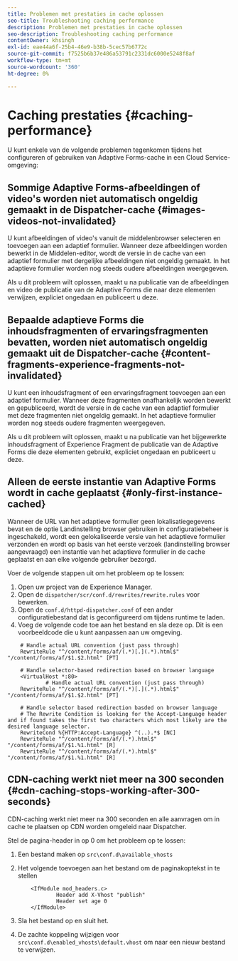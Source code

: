 ```yaml
---
title: Problemen met prestaties in cache oplossen
seo-title: Troubleshooting caching performance
description: Problemen met prestaties in cache oplossen
seo-description: Troubleshooting caching performance
contentOwner: khsingh
exl-id: eae44a6f-25b4-46e9-b38b-5cec57b6772c
source-git-commit: f7525b6b37e486a53791c2331dc6000e5248f8af
workflow-type: tm+mt
source-wordcount: '360'
ht-degree: 0%

---
```


# Caching prestaties {#caching-performance}

U kunt enkele van de volgende problemen tegenkomen tijdens het configureren of gebruiken van Adaptive Forms-cache in een Cloud Service-omgeving:

## Sommige Adaptive Forms-afbeeldingen of video&#39;s worden niet automatisch ongeldig gemaakt in de Dispatcher-cache {#images-videos-not-invalidated}

U kunt afbeeldingen of video&#39;s vanuit de middelenbrowser selecteren en toevoegen aan een adaptief formulier. Wanneer deze afbeeldingen worden bewerkt in de Middelen-editor, wordt de versie in de cache van een adaptief formulier met dergelijke afbeeldingen niet ongeldig gemaakt. In het adaptieve formulier worden nog steeds oudere afbeeldingen weergegeven.

Als u dit probleem wilt oplossen, maakt u na publicatie van de afbeeldingen en video de publicatie van de Adaptive Forms die naar deze elementen verwijzen, expliciet ongedaan en publiceert u deze.

## Bepaalde adaptieve Forms die inhoudsfragmenten of ervaringsfragmenten bevatten, worden niet automatisch ongeldig gemaakt uit de Dispatcher-cache {#content-fragments-experience-fragments-not-invalidated}

U kunt een inhoudsfragment of een ervaringsfragment toevoegen aan een adaptief formulier. Wanneer deze fragmenten onafhankelijk worden bewerkt en gepubliceerd, wordt de versie in de cache van een adaptief formulier met deze fragmenten niet ongeldig gemaakt. In het adaptieve formulier worden nog steeds oudere fragmenten weergegeven.

Als u dit probleem wilt oplossen, maakt u na publicatie van het bijgewerkte inhoudsfragment of Experience Fragment de publicatie van de Adaptive Forms die deze elementen gebruikt, expliciet ongedaan en publiceert u deze.

## Alleen de eerste instantie van Adaptive Forms wordt in cache geplaatst {#only-first-instance-cached}

Wanneer de URL van het adaptieve formulier geen lokalisatiegegevens bevat en de optie Landinstelling browser gebruiken in configuratiebeheer is ingeschakeld, wordt een gelokaliseerde versie van het adaptieve formulier verzonden en wordt op basis van het eerste verzoek (landinstelling browser aangevraagd) een instantie van het adaptieve formulier in de cache geplaatst en aan elke volgende gebruiker bezorgd.

Voer de volgende stappen uit om het probleem op te lossen:

1. Open uw project van de Experience Manager.
1. Open de `dispatcher/scr/conf.d/rewrites/rewrite.rules` voor bewerken.
1. Open de `conf.d/httpd-dispatcher.conf` of een ander configuratiebestand dat is geconfigureerd om tijdens runtime te laden.
1. Voeg de volgende code toe aan het bestand en sla deze op. Dit is een voorbeeldcode die u kunt aanpassen aan uw omgeving.

```shellscript
    # Handle actual URL convention (just pass through)
    RewriteRule "^/content/forms/af/(.*)[.](.*).html$" "/content/forms/af/$1.$2.html" [PT]
    
    # Handle selector-based redirection based on browser language
    <VirtualHost *:80>
            # Handle actual URL convention (just pass through)
    RewriteRule "^/content/forms/af/(.*)[.](.*).html$" "/content/forms/af/$1.$2.html" [PT]

    # Handle selector based redirection basded on browser language
    # The Rewrite Condition is looking for the Accept-Language header and if found takes the first two characters which most likely are the desired language selector.
    RewriteCond %{HTTP:Accept-Language} ^(..).*$ [NC]
    RewriteRule "^/content/forms/af/(.*).html$" "/content/forms/af/$1.%1.html" [R]
    RewriteRule "^/content/forms/af/(.*).html$" "/content/forms/af/$1.%1.html" [R]
```

## CDN-caching werkt niet meer na 300 seconden {#cdn-caching-stops-working-after-300-seconds}

CDN-caching werkt niet meer na 300 seconden en alle aanvragen om in cache te plaatsen op CDN worden omgeleid naar Dispatcher.

Stel de pagina-header in op 0 om het probleem op te lossen:

1. Een bestand maken op `src\conf.d\available_vhosts`

1. Het volgende toevoegen aan het bestand om de paginakoptekst in te stellen

   ```shellscript
       <IfModule mod_headers.c>
               Header add X-Vhost "publish"
               Header set age 0
       </IfModule>
   ```

1. Sla het bestand op en sluit het.
1. De zachte koppeling wijzigen voor `src\conf.d\enabled_vhosts\default.vhost` om naar een nieuw bestand te verwijzen.
